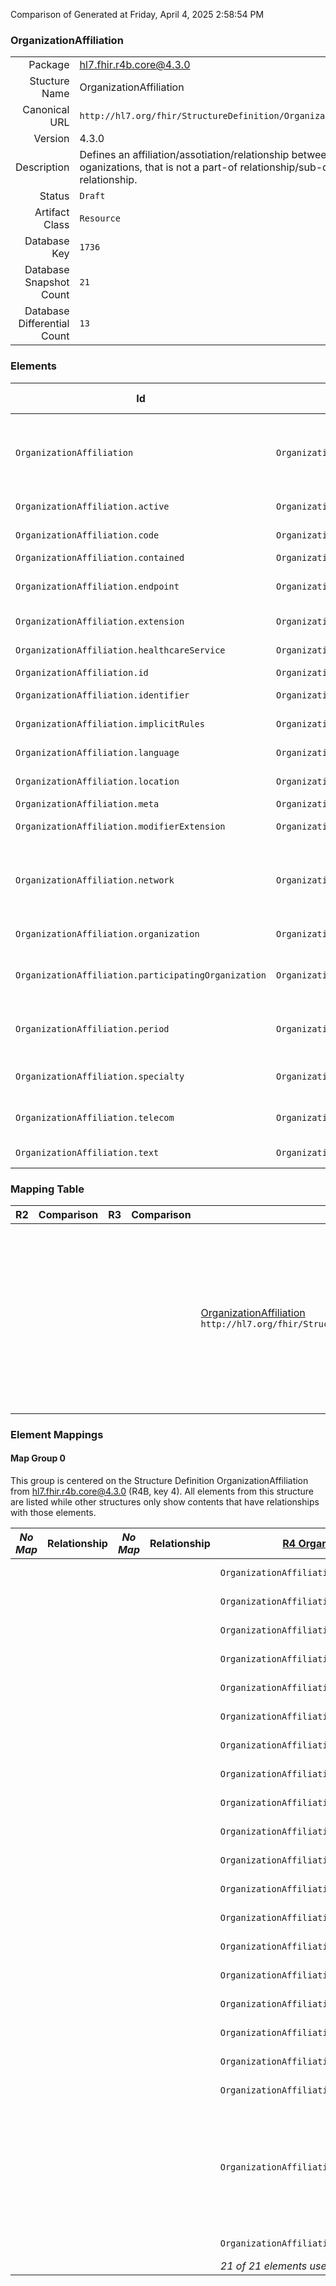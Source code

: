 Comparison of 
Generated at Friday, April 4, 2025 2:58:54 PM

### OrganizationAffiliation

|      |     |
| ---: | --- |
| Package | hl7.fhir.r4b.core@4.3.0 |
| Stucture Name | OrganizationAffiliation |
| Canonical URL | `http://hl7.org/fhir/StructureDefinition/OrganizationAffiliation` |
| Version | 4.3.0 |
| Description | Defines an affiliation/assotiation/relationship between 2 distinct oganizations, that is not a part-of relationship/sub-division relationship. |
| Status | `Draft` |
| Artifact Class | `Resource` |
| Database Key | `1736` |
| Database Snapshot Count | `21` |
| Database Differential Count | `13` |

### Elements

| Id | Path | Name | Base Path | Short | Cardinality | Collated Type | Binding Strength | Binding Value Set |
| -- | ---- | ---- | --------- | ----- | ----------- | ------------- | ---------------- | ----------------- |
| `OrganizationAffiliation` | `OrganizationAffiliation` | `OrganizationAffiliation` | OrganizationAffiliation | Defines an affiliation/assotiation/relationship between 2 distinct oganizations, that is not a part-of relationship/sub-division relationship | 0..* | OrganizationAffiliation |  |  |
| `OrganizationAffiliation.active` | `OrganizationAffiliation.active` | `active` | OrganizationAffiliation.active | Whether this organization affiliation record is in active use | 0..1 | boolean |  |  |
| `OrganizationAffiliation.code` | `OrganizationAffiliation.code` | `code` | OrganizationAffiliation.code | Definition of the role the participatingOrganization plays | 0..* | CodeableConcept | `Example` | `http://hl7.org/fhir/ValueSet/organization-role` |
| `OrganizationAffiliation.contained` | `OrganizationAffiliation.contained` | `contained` | DomainResource.contained | Contained, inline Resources | 0..* | Resource |  |  |
| `OrganizationAffiliation.endpoint` | `OrganizationAffiliation.endpoint` | `endpoint` | OrganizationAffiliation.endpoint | Technical endpoints providing access to services operated for this role | 0..* | Reference(http://hl7.org/fhir/StructureDefinition/Endpoint) |  |  |
| `OrganizationAffiliation.extension` | `OrganizationAffiliation.extension` | `extension` | DomainResource.extension | Additional content defined by implementations | 0..* | Extension |  |  |
| `OrganizationAffiliation.healthcareService` | `OrganizationAffiliation.healthcareService` | `healthcareService` | OrganizationAffiliation.healthcareService | Healthcare services provided through the role | 0..* | Reference(http://hl7.org/fhir/StructureDefinition/HealthcareService) |  |  |
| `OrganizationAffiliation.id` | `OrganizationAffiliation.id` | `id` | Resource.id | Logical id of this artifact | 0..1 | id |  |  |
| `OrganizationAffiliation.identifier` | `OrganizationAffiliation.identifier` | `identifier` | OrganizationAffiliation.identifier | Business identifiers that are specific to this role | 0..* | Identifier |  |  |
| `OrganizationAffiliation.implicitRules` | `OrganizationAffiliation.implicitRules` | `implicitRules` | Resource.implicitRules | A set of rules under which this content was created | 0..1 | uri |  |  |
| `OrganizationAffiliation.language` | `OrganizationAffiliation.language` | `language` | Resource.language | Language of the resource content | 0..1 | code | `Required` | `http://hl7.org/fhir/ValueSet/all-languages` |
| `OrganizationAffiliation.location` | `OrganizationAffiliation.location` | `location` | OrganizationAffiliation.location | The location(s) at which the role occurs | 0..* | Reference(http://hl7.org/fhir/StructureDefinition/Location) |  |  |
| `OrganizationAffiliation.meta` | `OrganizationAffiliation.meta` | `meta` | Resource.meta | Metadata about the resource | 0..1 | Meta |  |  |
| `OrganizationAffiliation.modifierExtension` | `OrganizationAffiliation.modifierExtension` | `modifierExtension` | DomainResource.modifierExtension | Extensions that cannot be ignored | 0..* | Extension |  |  |
| `OrganizationAffiliation.network` | `OrganizationAffiliation.network` | `network` | OrganizationAffiliation.network | Health insurance provider network in which the participatingOrganization provides the role's services (if defined) at the indicated locations (if defined) | 0..* | Reference(http://hl7.org/fhir/StructureDefinition/Organization) |  |  |
| `OrganizationAffiliation.organization` | `OrganizationAffiliation.organization` | `organization` | OrganizationAffiliation.organization | Organization where the role is available | 0..1 | Reference(http://hl7.org/fhir/StructureDefinition/Organization) |  |  |
| `OrganizationAffiliation.participatingOrganization` | `OrganizationAffiliation.participatingOrganization` | `participatingOrganization` | OrganizationAffiliation.participatingOrganization | Organization that provides/performs the role (e.g. providing services or is a member of) | 0..1 | Reference(http://hl7.org/fhir/StructureDefinition/Organization) |  |  |
| `OrganizationAffiliation.period` | `OrganizationAffiliation.period` | `period` | OrganizationAffiliation.period | The period during which the participatingOrganization is affiliated with the primary organization | 0..1 | Period |  |  |
| `OrganizationAffiliation.specialty` | `OrganizationAffiliation.specialty` | `specialty` | OrganizationAffiliation.specialty | Specific specialty of the participatingOrganization in the context of the role | 0..* | CodeableConcept | `Preferred` | `http://hl7.org/fhir/ValueSet/c80-practice-codes` |
| `OrganizationAffiliation.telecom` | `OrganizationAffiliation.telecom` | `telecom` | OrganizationAffiliation.telecom | Contact details at the participatingOrganization relevant to this Affiliation | 0..* | ContactPoint |  |  |
| `OrganizationAffiliation.text` | `OrganizationAffiliation.text` | `text` | DomainResource.text | Text summary of the resource, for human interpretation | 0..1 | Narrative |  |  |
### Mapping Table

| R2 | Comparison | R3 | Comparison | R4 | Comparison | R4B | Comparison | R5
| --- | --- | --- | --- | --- | --- | --- | --- | ---
| | | | | [OrganizationAffiliation](/docs/R4/Resources/OrganizationAffiliation.md)<br/> `http://hl7.org/fhir/StructureDefinition/OrganizationAffiliation\|4.0.1` | →→→→→→→<br/>`Equivalent`<br/>- DBKey: `1567`<br/>- Reviewed: `n/a`<br/>- By: `n/a`<br/>→→→→→→→<hr/>←←←←←←←<br/>`Equivalent`<br/>- DBKey: `1568`<br/>- Reviewed: `n/a`<br/>- By: `n/a`<br/>←←←←←←←| [OrganizationAffiliation](/docs/R4B/Resources/OrganizationAffiliation.md)<br/> `http://hl7.org/fhir/StructureDefinition/OrganizationAffiliation\|4.3.0` | →→→→→→→<br/>`SourceIsBroaderThanTarget`<br/>- DBKey: `1019`<br/>- Reviewed: `n/a`<br/>- By: `n/a`<br/>→→→→→→→<hr/>←←←←←←←<br/>`Equivalent`<br/>- DBKey: `1248`<br/>- Reviewed: `n/a`<br/>- By: `n/a`<br/>←←←←←←←| [OrganizationAffiliation](/docs/R5/Resources/OrganizationAffiliation.md)<br/> `http://hl7.org/fhir/StructureDefinition/OrganizationAffiliation\|5.0.0` 

### Element Mappings


#### Map Group 0

This group is centered on the Structure Definition OrganizationAffiliation from hl7.fhir.r4b.core@4.3.0 (R4B, key 4).
All elements from this structure are listed while other structures only show contents that have relationships with those elements.

| *No Map* | Relationship | *No Map* | Relationship | [R4 OrganizationAffiliation](/docs/R4/Resources/OrganizationAffiliation.md)| Relationship | R4B OrganizationAffiliation| Relationship | [R5 OrganizationAffiliation](/docs/R5/Resources/OrganizationAffiliation.md)
| --- | --- | --- | --- | --- | --- | --- | --- | ---
| | | | | `OrganizationAffiliation`| _Equivalent_<br/>(31198/31199)| **`OrganizationAffiliation`**| _Equivalent_<br/>(45805/45806)| `OrganizationAffiliation`
| | | | | `OrganizationAffiliation.id`| _Equivalent_<br/>(31200/31201)| **`OrganizationAffiliation.id`**| _Equivalent_<br/>(45807/45808)| `OrganizationAffiliation.id`
| | | | | `OrganizationAffiliation.meta`| _Equivalent_<br/>(31202/31203)| **`OrganizationAffiliation.meta`**| _Equivalent_<br/>(45809/45810)| `OrganizationAffiliation.meta`
| | | | | `OrganizationAffiliation.implicitRules`| _Equivalent_<br/>(31204/31205)| **`OrganizationAffiliation.implicitRules`**| _Equivalent_<br/>(45811/45812)| `OrganizationAffiliation.implicitRules`
| | | | | `OrganizationAffiliation.language`| _Equivalent_<br/>(31206/31207)| **`OrganizationAffiliation.language`**| _Equivalent_<br/>(45813/45814)| `OrganizationAffiliation.language`
| | | | | `OrganizationAffiliation.text`| _Equivalent_<br/>(31208/31209)| **`OrganizationAffiliation.text`**| _Equivalent_<br/>(45815/45816)| `OrganizationAffiliation.text`
| | | | | `OrganizationAffiliation.contained`| _Equivalent_<br/>(31210/31211)| **`OrganizationAffiliation.contained`**| _Equivalent_<br/>(45817/45818)| `OrganizationAffiliation.contained`
| | | | | `OrganizationAffiliation.extension`| _Equivalent_<br/>(31212/31213)| **`OrganizationAffiliation.extension`**| _Equivalent_<br/>(45819/45820)| `OrganizationAffiliation.extension`
| | | | | `OrganizationAffiliation.modifierExtension`| _Equivalent_<br/>(31214/31215)| **`OrganizationAffiliation.modifierExtension`**| _Equivalent_<br/>(45821/45822)| `OrganizationAffiliation.modifierExtension`
| | | | | `OrganizationAffiliation.identifier`| _Equivalent_<br/>(31216/31217)| **`OrganizationAffiliation.identifier`**| _Equivalent_<br/>(45823/45824)| `OrganizationAffiliation.identifier`
| | | | | `OrganizationAffiliation.active`| _Equivalent_<br/>(31218/31219)| **`OrganizationAffiliation.active`**| _Equivalent_<br/>(45825/45826)| `OrganizationAffiliation.active`
| | | | | `OrganizationAffiliation.period`| _Equivalent_<br/>(31220/31221)| **`OrganizationAffiliation.period`**| _Equivalent_<br/>(45827/45828)| `OrganizationAffiliation.period`
| | | | | `OrganizationAffiliation.organization`| _Equivalent_<br/>(31222/31223)| **`OrganizationAffiliation.organization`**| _Equivalent_<br/>(45829/45830)| `OrganizationAffiliation.organization`
| | | | | `OrganizationAffiliation.participatingOrganization`| _Equivalent_<br/>(31224/31225)| **`OrganizationAffiliation.participatingOrganization`**| _Equivalent_<br/>(45831/45832)| `OrganizationAffiliation.participatingOrganization`
| | | | | `OrganizationAffiliation.network`| _Equivalent_<br/>(31226/31227)| **`OrganizationAffiliation.network`**| _Equivalent_<br/>(45833/45834)| `OrganizationAffiliation.network`
| | | | | `OrganizationAffiliation.code`| _Equivalent_<br/>(31228/31229)| **`OrganizationAffiliation.code`**| _Equivalent_<br/>(45835/45836)| `OrganizationAffiliation.code`
| | | | | `OrganizationAffiliation.specialty`| _Equivalent_<br/>(31230/31231)| **`OrganizationAffiliation.specialty`**| _Equivalent_<br/>(45837/45838)| `OrganizationAffiliation.specialty`
| | | | | `OrganizationAffiliation.location`| _Equivalent_<br/>(31232/31233)| **`OrganizationAffiliation.location`**| _Equivalent_<br/>(45839/45840)| `OrganizationAffiliation.location`
| | | | | `OrganizationAffiliation.healthcareService`| _Equivalent_<br/>(31234/31235)| **`OrganizationAffiliation.healthcareService`**| _Equivalent_<br/>(45841/45842)| `OrganizationAffiliation.healthcareService`
| | | | | `OrganizationAffiliation.telecom`| _Equivalent_<br/>(31236/31237)| **`OrganizationAffiliation.telecom`**| →→→→ _SourceIsBroaderThanTarget_ →→→→ <br/>(1906)<hr/>←←←← _SourceIsBroaderThanTarget_ ←←←← <br/>(45843)| `OrganizationAffiliation.contact`
| | | | | `OrganizationAffiliation.endpoint`| _Equivalent_<br/>(31238/31239)| **`OrganizationAffiliation.endpoint`**| _Equivalent_<br/>(45844/45845)| `OrganizationAffiliation.endpoint`
| | | | | *21 of 21 elements used* | | *21 of 21 elements used* | | *21 of 21 elements used* 

